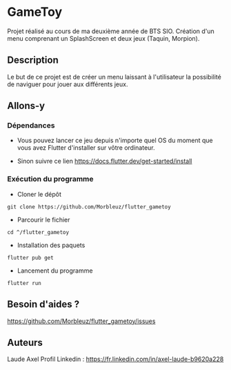 # GameToy

Projet réalisé au cours de ma deuxième année de BTS SIO. 
Création d'un menu comprenant un SplashScreen et deux jeux (Taquin, Morpion).


## Description

Le but de ce projet est de créer un menu laissant à l'utilisateur la possibilité de naviguer pour jouer aux différents jeux.

## Allons-y

### Dépendances

* Vous pouvez lancer ce jeu depuis n'importe quel OS du moment que vous avez Flutter d'installer sur vôtre ordinateur. 

* Sinon suivre ce lien https://docs.flutter.dev/get-started/install

### Exécution du programme

* Cloner le dépôt
```
git clone https://github.com/Morbleuz/flutter_gametoy
```
* Parcourir le fichier
```
cd ^/flutter_gametoy
```
* Installation des paquets
```
flutter pub get
```
* Lancement du programme
```
flutter run
```

## Besoin d'aides ?

https://github.com/Morbleuz/flutter_gametoy/issues

## Auteurs

Laude Axel
Profil Linkedin : https://fr.linkedin.com/in/axel-laude-b9620a228

